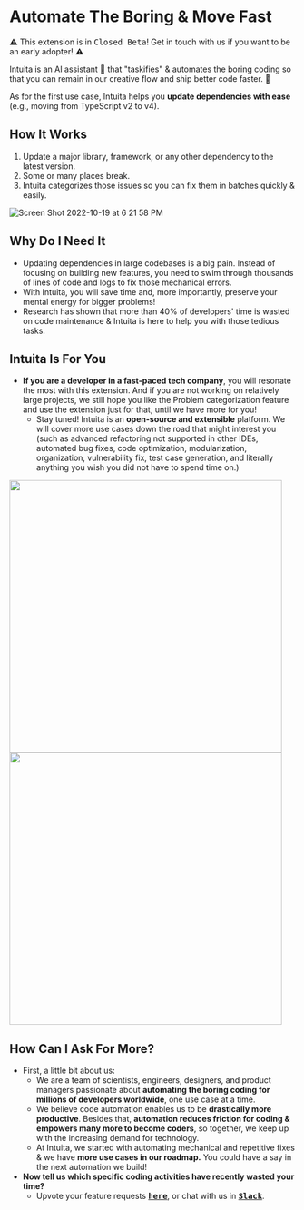 # Automate The Boring & Move Fast

:warning: This extension is in <kbd> Closed Beta</kbd>!  Get in touch with us if you want to be an early adopter! :warning:

Intuita is an AI assistant :robot: that "taskifies" & automates the boring coding so that you can remain in our creative flow and ship better code faster. :rocket: 

As for the first use case, Intuita helps you **update dependencies with ease** (e.g., moving from TypeScript v2 to v4).

## How It Works

1. Update a major library, framework, or any other dependency to the latest version.
2. Some or many places break.
3. Intuita categorizes those issues so you can fix them in batches quickly & easily.

![Screen Shot 2022-10-19 at 6 21 58 PM](https://user-images.githubusercontent.com/78109534/196834622-e84de2d4-bcfa-4bac-9360-3f6d15cd12e2.png)



## Why Do I Need It

- Updating dependencies in large codebases is a big pain. Instead of focusing on building new features, you need to swim through thousands of lines of code and logs to fix those mechanical errors.
- With Intuita, you will save time and, more importantly, preserve your mental energy for bigger problems!
- Research has shown that more than 40% of developers' time is wasted on code maintenance & Intuita is here to help you with those tedious tasks.

## Intuita Is For You

- **If you are a developer in a fast-paced tech company**, you will resonate the most with this extension. And if you are not working on relatively large projects, we still hope you like the Problem categorization feature and use the extension just for that, until we have more for you!
  - Stay tuned! Intuita is an **open-source and extensible** platform. We will cover more use cases down the road that might interest you (such as advanced refactoring not supported in other IDEs, automated bug fixes, code optimization, modularization, organization, vulnerability fix, test case generation, and literally anything you wish you did not have to spend time on.)

<img src="https://user-images.githubusercontent.com/78109534/196842149-f801b47f-027a-4b31-a0a6-644bf0364cdb.png" width="480">     <img src="https://user-images.githubusercontent.com/78109534/196842649-6ffb5cd8-c59a-447d-a9ea-4e9501631bca.png" width="480">



## How Can I Ask For More?

- First, a little bit about us:
  - We are a team of scientists, engineers, designers, and product managers passionate about **automating the boring coding for millions of developers worldwide**, one use case at a time.
  - We believe code automation enables us to be **drastically more productive**. Besides that, **automation reduces friction for coding &**  **empowers many more to become coders**, so together, we keep up with the increasing demand for technology.
  - At Intuita, we started with automating mechanical and repetitive fixes & we have **more use cases in our roadmap.** You could have a say in the next automation we build!
- **Now tell us which specific coding activities have recently wasted your time?**
  - Upvote your feature requests <kbd>[**here**](https://feedback.intuita.io/feature-requests)</kbd>, or chat with us in <kbd>[**Slack**](https://join.slack.com/t/intuita-inc/shared_invite/zt-1bjj5exxi-95yPfWi71HcO2p_sS5L2wA)</kbd>.

<br>  

</br>
